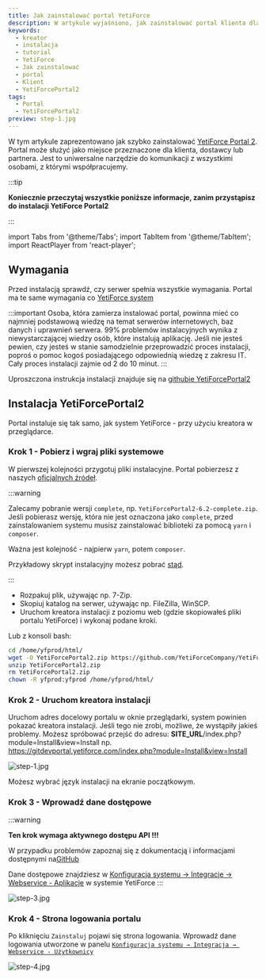 ```yaml
---
title: Jak zainstalować portal YetiForce
description: W artykule wyjaśniono, jak zainstalować portal klienta dla YetiForce (YetiForcePortal2)
keywords:
  - kreator
  - instalacja
  - tutorial
  - YetiForce
  - Jak zainstalować
  - portal
  - Klient
  - YetiForcePortal2
tags:
  - Portal
  - YetiForcePortal2
preview: step-1.jpg
---
```


W tym artykule zaprezentowano jak szybko zainstalować [YetiForce Portal 2](https://github.com/YetiForceCompany/YetiForcePortal2). Portal może służyć jako miejsce przeznaczone dla klienta, dostawcy lub partnera. Jest to uniwersalne narzędzie do komunikacji z wszystkimi osobami, z którymi współpracujemy.

:::tip

**Koniecznie przeczytaj wszystkie poniższe informacje, zanim przystąpisz do instalacji YetiForce Portal2**

:::

import Tabs from '@theme/Tabs';
import TabItem from '@theme/TabItem';
import ReactPlayer from 'react-player';

<Tabs groupId="Language installation and update">
    <TabItem value="youtube" label="🎬 YouTube">
        <ReactPlayer
            url="https://www.youtube.com/watch?v=V-2x00bb4CI"
            width="100%"
            height="500px"
            controls={true}
        />
    </TabItem>
    <TabItem value="yetiforce" label="🎥 YetiForce TV">
        <ReactPlayer url="/video/portal-installation.mp4" width="100%" height="500px" controls={true} />
    </TabItem>
</Tabs>

## Wymagania

Przed instalacją sprawdź, czy serwer spełnia wszystkie wymagania. Portal ma te same wymagania co [YetiForce system](/introduction/requirements/)

:::important
Osoba, która zamierza instalować portal, powinna mieć co najmniej podstawową wiedzę na temat serwerów internetowych, baz danych i uprawnień serwera. 99% problemów instalacyjnych wynika z niewystarczającej wiedzy osób, które instalują aplikację. Jeśli nie jesteś pewien, czy jesteś w stanie samodzielnie przeprowadzić proces instalacji, poproś o pomoc kogoś posiadającego odpowiednią wiedzę z zakresu IT. Cały proces instalacji zajmie od 2 do 10 minut.
:::

Uproszczona instrukcja instalacji znajduje się na [githubie YetiForcePortal2](https://github.com/YetiForceCompany/YetiForcePortal2#-installation)

## Instalacja YetiForcePortal2

Portal instaluje się tak samo, jak system YetiForce - przy użyciu kreatora w przeglądarce.

### Krok 1 - Pobierz i wgraj pliki systemowe

W pierwszej kolejności przygotuj pliki instalacyjne. Portal pobierzesz z naszych [oficjalnych źródeł](/6.4.0/introduction/download).

:::warning

Zalecamy pobranie wersji `complete`, np. `YetiForcePortal2-6.2-complete.zip`. Jeśli pobierasz wersję, która nie jest oznaczona jako `complete`, przed zainstalowaniem systemu musisz zainstalować biblioteki za pomocą `yarn` i `composer`.

Ważna jest kolejność - najpierw `yarn`, potem `composer`.

Przykładowy skrypt instalacyjny możesz pobrać [stąd](https://github.com/YetiForceCompany/YetiForceCRM/blob/developer/tests/setup/dependency.sh).

:::

- Rozpakuj plik, używając np. 7-Zip.
- Skopiuj katalog na serwer, używając np. FileZilla, WinSCP.
- Uruchom kreatora instalacji z poziomu web (gdzie skopiowałeś pliki portalu YetiForce) i wykonaj podane kroki.

Lub z konsoli bash:

```bash
cd /home/yfprod/html/
wget -O YetiForcePortal2.zip https://github.com/YetiForceCompany/YetiForcePortal2/releases/download/6.4/YetiForcePortal2-6.4-complete.zip
unzip YetiForcePortal2.zip
rm YetiForcePortal2.zip
chown -R yfprod:yfprod /home/yfprod/html/
```

### Krok 2 - Uruchom kreatora instalacji

Uruchom adres docelowy portalu w oknie przeglądarki, system powinien pokazać kreatora instalacji. Jeśli tego nie zrobi, możliwe, że wystąpiły jakieś problemy. Możesz spróbować przejść do adresu: **SITE_URL**/index.php?module=Install&view=Install np. https://gitdevportal.yetiforce.com/index.php?module=Install&view=Install

![step-1.jpg](step-1.jpg)

Możesz wybrać język instalacji na ekranie początkowym.

### Krok 3 - Wprowadź dane dostępowe

:::warning

**Ten krok wymaga aktywnego dostępu API !!!**

W przypadku problemów zapoznaj się z dokumentacją i informacjami dostępnymi na[GitHub](https://github.com/YetiForceCompany/YetiForcePortal2#-installation)

Dane dostępowe znajdziesz w [ Konfiguracja systemu → Integracje → Webservice - Aplikacje](/administrator-guides/integration/webservice-apps/) w systemie YetiForce
:::

![step-3.jpg](step-3.jpg)

### Krok 4 - Strona logowania portalu

Po kliknięciu `Zainstaluj` pojawi się strona logowania. Wprowadź dane logowania utworzone w panelu [`Konfiguracja systemu → Integracja → Webservice - Użytkownicy`](/administrator-guides/integration/webservice-users/)

![step-4.jpg](step-4.jpg)
